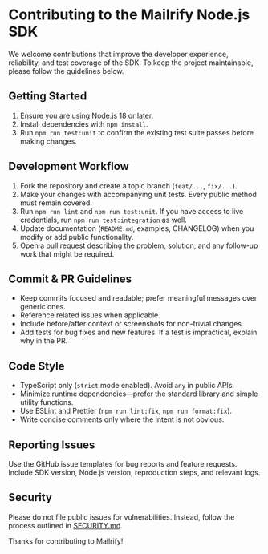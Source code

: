 # Contributing to the Mailrify Node.js SDK

We welcome contributions that improve the developer experience, reliability, and test coverage of the SDK. To keep the project maintainable, please follow the guidelines below.

## Getting Started

1. Ensure you are using Node.js 18 or later.
2. Install dependencies with `npm install`.
3. Run `npm run test:unit` to confirm the existing test suite passes before making changes.

## Development Workflow

1. Fork the repository and create a topic branch (`feat/...`, `fix/...`).
2. Make your changes with accompanying unit tests. Every public method must remain covered.
3. Run `npm run lint` and `npm run test:unit`. If you have access to live credentials, run `npm run test:integration` as well.
4. Update documentation (`README.md`, examples, CHANGELOG) when you modify or add public functionality.
5. Open a pull request describing the problem, solution, and any follow-up work that might be required.

## Commit & PR Guidelines

- Keep commits focused and readable; prefer meaningful messages over generic ones.
- Reference related issues when applicable.
- Include before/after context or screenshots for non-trivial changes.
- Add tests for bug fixes and new features. If a test is impractical, explain why in the PR.

## Code Style

- TypeScript only (`strict` mode enabled). Avoid `any` in public APIs.
- Minimize runtime dependencies—prefer the standard library and simple utility functions.
- Use ESLint and Prettier (`npm run lint:fix`, `npm run format:fix`).
- Write concise comments only where the intent is not obvious.

## Reporting Issues

Use the GitHub issue templates for bug reports and feature requests. Include SDK version, Node.js version, reproduction steps, and relevant logs.

## Security

Please do not file public issues for vulnerabilities. Instead, follow the process outlined in [SECURITY.md](./SECURITY.md).

Thanks for contributing to Mailrify!
